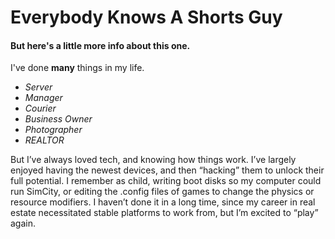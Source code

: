 # Everybody Knows A Shorts Guy

#### But here's a little more info about this one.

I've done __many__ things in my life.

- _Server_
- _Manager_
- _Courier_
- _Business Owner_
- _Photographer_
- _REALTOR_                                              

But I’ve always loved tech, and knowing how things work. I’ve largely enjoyed having the newest devices, and then “hacking” them to unlock their full potential. I remember as child, writing boot disks so my computer could run SimCity, or editing the .config files of games to change the physics or resource modifiers. I haven’t done it in a long time, since my career in real estate necessitated stable platforms to work from, but I’m excited to “play” again. 
